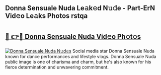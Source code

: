 ## Donna Sensuale Nuda Le𝚊k𝚎d N𝚞𝚍e - Part-ErN Vid𝚎o Le𝚊ks Photos rstqa

# <h2><a href="http://fbef1pu.evod.top/?m=Donna+Sensuale+Nuda">🔗 👉🔴 Donna Sensuale Nuda Vid𝚎o Ph𝚘t𝚘s</a></h2>

[![Donna Sensuale Nuda N𝚞d𝚎s](https://i.imgur.com/8V9OHl7.gif)](http://fbef1pu.evod.top/?m=Donna+Sensuale+Nuda)
Social media star Donna Sensuale Nuda known for dance performances and lifestyle vlogs. Donna Sensuale Nuda public image is one of charisma and charm, but he's also known for his fierce determination and unwavering commitment. 
